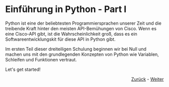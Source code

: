 # Einführung in Python - Part I

Python ist eine der beliebtesten Programmiersprachen unserer Zeit und die treibende Kraft hinter den meisten API-Bemühungen von Cisco. Wenn es eine Cisco-API gibt, ist die Wahrscheinlichkeit groß, dass es ein Softwareentwicklungskit für diese API in Python gibt. 

Im ersten Teil dieser dreiteiligen Schulung beginnen wir bei Null und machen uns mit den grundlegenden Konzepten von Python wie Variablen, Schleifen und Funktionen vertraut.

Let's get started!

<div align="right">
   
   [Zurück](/README.md) - [Weiter](variables.md)
</div>
